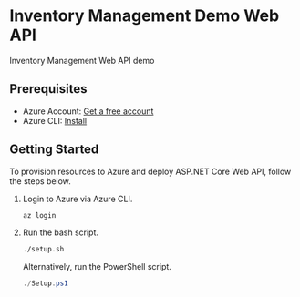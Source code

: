 # Inventory Management Demo Web API #

Inventory Management Web API demo


## Prerequisites ##

* Azure Account: [Get a free account][az account free]
* Azure CLI: [Install][az cli install]


## Getting Started ##

To provision resources to Azure and deploy ASP.NET Core Web API, follow the steps below.

1. Login to Azure via Azure CLI.

    ```bash
    az login
    ```

1. Run the bash script.

    ```bash
    ./setup.sh
    ```

   Alternatively, run the PowerShell script.

    ```powershell
    ./Setup.ps1
    ```

[az account free]: https://azure.microsoft.com/free
[az cli install]: https://docs.microsoft.com/cli/azure/install-azure-cli
